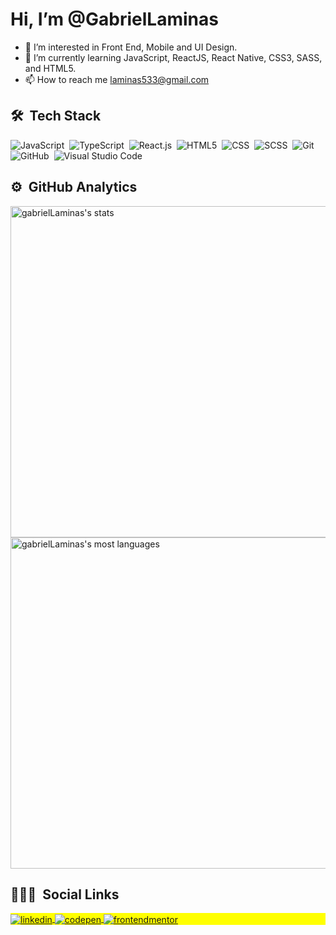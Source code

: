 <h1>Hi, I’m @GabrielLaminas</h1>

- 👀 I’m interested in Front End, Mobile and UI Design.
- 🌱 I’m currently learning JavaScript, ReactJS, React Native, CSS3, SASS, and HTML5.
- 📫 How to reach me laminas533@gmail.com 

## 🛠 &nbsp;Tech Stack

![JavaScript](https://img.shields.io/badge/-JavaScript-05122A?style=for-the-badge&logo=javascript)&nbsp;
![TypeScript](https://img.shields.io/badge/-TypeScript-05122A?style=for-the-badge&logo=typescript)&nbsp;
![React.js](https://img.shields.io/badge/-React-05122A?style=for-the-badge&logo=react)&nbsp;
![HTML5](https://img.shields.io/badge/-HTML-05122A?style=for-the-badge&logo=HTML5)&nbsp;
![CSS](https://img.shields.io/badge/-CSS-05122A?style=for-the-badge&logo=Css3&Color=1572B6)&nbsp;
![SCSS](https://img.shields.io/badge/-CSS-05122A?style=for-the-badge&logo=Sass&Color=1572B6)&nbsp;
![Git](https://img.shields.io/badge/-Git-05122A?style=for-the-badge&logo=git)&nbsp;
![GitHub](https://img.shields.io/badge/-GitHub-05122A?style=for-the-badge&logo=github)&nbsp;
![Visual Studio Code](https://img.shields.io/badge/-Visual%20Studio%20Code-05122A?style=for-the-badge&logo=visual-studio-code&logoColor=007ACC)&nbsp;

## ⚙️ &nbsp;GitHub Analytics

<p align="left">
  <img width="530em" src="https://github-readme-stats.vercel.app/api?username=GabrielLaminas&show_icons=true&theme=vision-friendly-dark" alt="gabrielLaminas's stats"/>
  <img width="530em" src="https://github-readme-stats.vercel.app/api/top-langs/?username=GabrielLaminas&layout=compact&theme=vision-friendly-dark" alt="gabrielLaminas's most languages"/>
</p>

## 👨🏽‍🦲 &nbsp;Social Links

<p align="left" style="background:yellow">
  <a href="https://www.linkedin.com/in/gabriel-de-freitas-laminas-1505661b9/" target="_blank">
  <img align="center" src="https://img.shields.io/badge/GabrielLaminas-05122A?style=flat&logo=linkedin&logoWidth=20" alt="linkedin"/>
  </a>
  <a href="https://codepen.io/your-work" target="_blank">
    <img align="center" src="https://img.shields.io/badge/-GabrielLaminas-05122A?style=flat&logo=codepen&logoWidth=20" alt="codepen"/>
  </a>
  <a href="https://www.frontendmentor.io/profile/GabrielLaminas" target="_blank">
   <img align="center" src="https://img.shields.io/badge/-GabrielLaminas-05122A?style=flat&logo=frontendmentor&logoWidth=20" alt="frontendmentor"/>
  </a>
</p>
